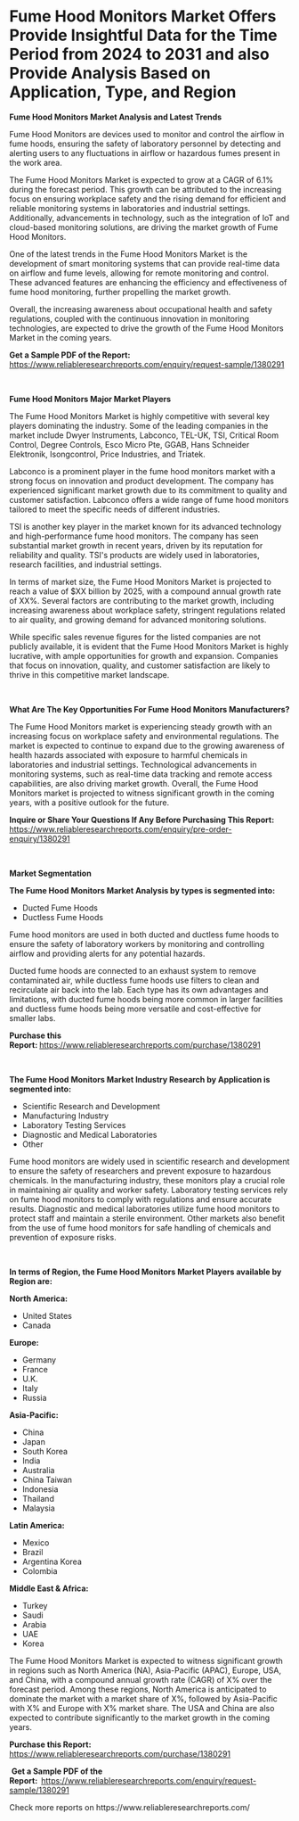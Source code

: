 <p><h1>Fume Hood Monitors Market Offers Provide Insightful Data for the Time Period from 2024 to 2031 and also Provide Analysis Based on Application, Type, and Region</h1></p><p><strong>Fume Hood Monitors Market Analysis and Latest Trends</strong></p>
<p><p>Fume Hood Monitors are devices used to monitor and control the airflow in fume hoods, ensuring the safety of laboratory personnel by detecting and alerting users to any fluctuations in airflow or hazardous fumes present in the work area. </p><p>The Fume Hood Monitors Market is expected to grow at a CAGR of 6.1% during the forecast period. This growth can be attributed to the increasing focus on ensuring workplace safety and the rising demand for efficient and reliable monitoring systems in laboratories and industrial settings. Additionally, advancements in technology, such as the integration of IoT and cloud-based monitoring solutions, are driving the market growth of Fume Hood Monitors.</p><p>One of the latest trends in the Fume Hood Monitors Market is the development of smart monitoring systems that can provide real-time data on airflow and fume levels, allowing for remote monitoring and control. These advanced features are enhancing the efficiency and effectiveness of fume hood monitoring, further propelling the market growth.</p><p>Overall, the increasing awareness about occupational health and safety regulations, coupled with the continuous innovation in monitoring technologies, are expected to drive the growth of the Fume Hood Monitors Market in the coming years.</p></p>
<p><strong>Get a Sample PDF of the Report:&nbsp;</strong> <a href="https://www.reliableresearchreports.com/enquiry/request-sample/1380291">https://www.reliableresearchreports.com/enquiry/request-sample/1380291</a></p>
<p>&nbsp;</p>
<p><strong>Fume Hood Monitors Major Market Players</strong></p>
<p><p>The Fume Hood Monitors Market is highly competitive with several key players dominating the industry. Some of the leading companies in the market include Dwyer Instruments, Labconco, TEL-UK, TSI, Critical Room Control, Degree Controls, Esco Micro Pte, GGAB, Hans Schneider Elektronik, Isongcontrol, Price Industries, and Triatek.</p><p>Labconco is a prominent player in the fume hood monitors market with a strong focus on innovation and product development. The company has experienced significant market growth due to its commitment to quality and customer satisfaction. Labconco offers a wide range of fume hood monitors tailored to meet the specific needs of different industries.</p><p>TSI is another key player in the market known for its advanced technology and high-performance fume hood monitors. The company has seen substantial market growth in recent years, driven by its reputation for reliability and quality. TSI's products are widely used in laboratories, research facilities, and industrial settings.</p><p>In terms of market size, the Fume Hood Monitors Market is projected to reach a value of $XX billion by 2025, with a compound annual growth rate of XX%. Several factors are contributing to the market growth, including increasing awareness about workplace safety, stringent regulations related to air quality, and growing demand for advanced monitoring solutions.</p><p>While specific sales revenue figures for the listed companies are not publicly available, it is evident that the Fume Hood Monitors Market is highly lucrative, with ample opportunities for growth and expansion. Companies that focus on innovation, quality, and customer satisfaction are likely to thrive in this competitive market landscape.</p></p>
<p>&nbsp;</p>
<p><strong>What Are The Key Opportunities For Fume Hood Monitors Manufacturers?</strong></p>
<p><p>The Fume Hood Monitors market is experiencing steady growth with an increasing focus on workplace safety and environmental regulations. The market is expected to continue to expand due to the growing awareness of health hazards associated with exposure to harmful chemicals in laboratories and industrial settings. Technological advancements in monitoring systems, such as real-time data tracking and remote access capabilities, are also driving market growth. Overall, the Fume Hood Monitors market is projected to witness significant growth in the coming years, with a positive outlook for the future.</p></p>
<p><strong>Inquire or Share Your Questions If Any Before Purchasing This Report:</strong> <a href="https://www.reliableresearchreports.com/enquiry/pre-order-enquiry/1380291">https://www.reliableresearchreports.com/enquiry/pre-order-enquiry/1380291</a></p>
<p>&nbsp;</p>
<p><strong>Market Segmentation</strong></p>
<p><strong>The Fume Hood Monitors Market Analysis by types is segmented into:</strong></p>
<p><ul><li>Ducted Fume Hoods</li><li>Ductless Fume Hoods</li></ul></p>
<p><p>Fume hood monitors are used in both ducted and ductless fume hoods to ensure the safety of laboratory workers by monitoring and controlling airflow and providing alerts for any potential hazards. </p><p>Ducted fume hoods are connected to an exhaust system to remove contaminated air, while ductless fume hoods use filters to clean and recirculate air back into the lab. Each type has its own advantages and limitations, with ducted fume hoods being more common in larger facilities and ductless fume hoods being more versatile and cost-effective for smaller labs.</p></p>
<p><strong>Purchase this Report:&nbsp;</strong><a href="https://www.reliableresearchreports.com/purchase/1380291">https://www.reliableresearchreports.com/purchase/1380291</a></p>
<p>&nbsp;</p>
<p><strong>The Fume Hood Monitors Market Industry Research by Application is segmented into:</strong></p>
<p><ul><li>Scientific Research and Development</li><li>Manufacturing Industry</li><li>Laboratory Testing Services</li><li>Diagnostic and Medical Laboratories</li><li>Other</li></ul></p>
<p><p>Fume hood monitors are widely used in scientific research and development to ensure the safety of researchers and prevent exposure to hazardous chemicals. In the manufacturing industry, these monitors play a crucial role in maintaining air quality and worker safety. Laboratory testing services rely on fume hood monitors to comply with regulations and ensure accurate results. Diagnostic and medical laboratories utilize fume hood monitors to protect staff and maintain a sterile environment. Other markets also benefit from the use of fume hood monitors for safe handling of chemicals and prevention of exposure risks.</p></p>
<p>&nbsp;</p>
<p><strong>In terms of Region, the Fume Hood Monitors Market Players available by Region are:</strong></p>
<p>
    <p> <strong> North America: </strong>
        <ul>
            <li>United States</li>
            <li>Canada</li>
        </ul>
        </p> 
    <p> <strong> Europe: </strong>
        <ul>
            <li>Germany</li>
            <li>France</li>
            <li>U.K.</li>
            <li>Italy</li>
            <li>Russia</li>
        </ul>
        </p> 
    <p> <strong> Asia-Pacific: </strong>
        <ul>
            <li>China</li>
            <li>Japan</li>
            <li>South Korea</li>
            <li>India</li>
            <li>Australia</li>
            <li>China Taiwan</li>
            <li>Indonesia</li>
            <li>Thailand</li>
            <li>Malaysia</li>
        </ul>
        </p> 
    <p> <strong> Latin America: </strong>
        <ul>
            <li>Mexico</li>
            <li>Brazil</li>
            <li>Argentina Korea</li>
            <li>Colombia</li>
        </ul>
        </p> 
    <p> <strong> Middle East & Africa: </strong>
        <ul>
            <li>Turkey</li>
            <li>Saudi</li>
            <li>Arabia</li>
            <li>UAE</li>
            <li>Korea</li>
        </ul>
    </p>
    </p>
<p><p>The Fume Hood Monitors Market is expected to witness significant growth in regions such as North America (NA), Asia-Pacific (APAC), Europe, USA, and China, with a compound annual growth rate (CAGR) of X% over the forecast period. Among these regions, North America is anticipated to dominate the market with a market share of X%, followed by Asia-Pacific with X% and Europe with X% market share. The USA and China are also expected to contribute significantly to the market growth in the coming years.</p></p>
<p><strong>Purchase this Report: </strong><a href="https://www.reliableresearchreports.com/purchase/1380291">https://www.reliableresearchreports.com/purchase/1380291</a></p>
<p>&nbsp;<strong>Get a Sample PDF of the Report:&nbsp;&nbsp;</strong><a href="https://www.reliableresearchreports.com/enquiry/request-sample/1380291">https://www.reliableresearchreports.com/enquiry/request-sample/1380291</a></p>
<p><strong></strong></p>
<p>Check more reports on https://www.reliableresearchreports.com/</p>